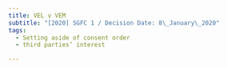 ```yaml
---
title: VEL v VEM
subtitle: "[2020] SGFC 1 / Decision Date: 8\_January\_2020"
tags:
  - Setting aside of consent order
  - third parties’ interest

---
```


